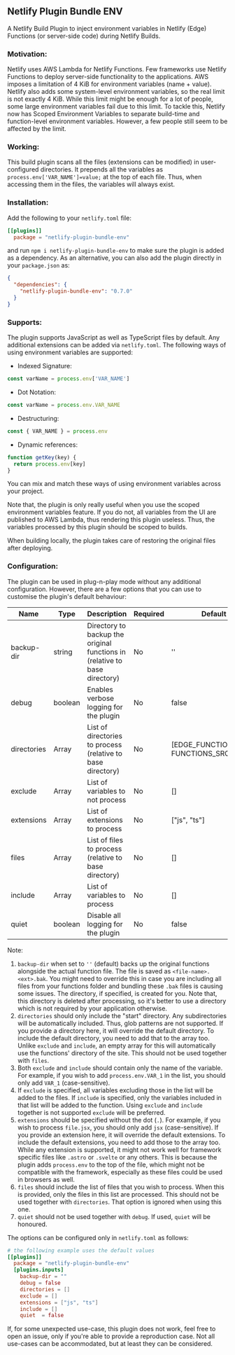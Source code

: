 ## Netlify Plugin Bundle ENV

A Netlify Build Plugin to inject environment variables in Netlify (Edge) Functions (or server-side code) during Netlify Builds.

### Motivation:

Netlify uses AWS Lambda for Netlify Functions. Few frameworks use Netlify Functions to deploy server-side functionality to the applications. AWS imposes a limitation of 4 KiB for environment variables (name + value). Netlify also adds some system-level environment variables, so the real limit is not exactly 4 KiB. While this limit might be enough for a lot of people, some large environment variables fail due to this limit. To tackle this, Netlify now has Scoped Environment Variables to separate build-time and function-level environment variables. However, a few people still seem to be affected by the limit.

### Working:

This build plugin scans all the files (extensions can be modified) in user-configured directories. It prepends all the variables as `process.env['VAR_NAME']=value;` at the top of each file. Thus, when accessing them in the files, the variables will always exist.

### Installation:

Add the following to your `netlify.toml` file:

```toml
[[plugins]]
  package = "netlify-plugin-bundle-env"
```

and run `npm i netlify-plugin-bundle-env` to make sure the plugin is added as a dependency. As an alternative, you can also add the plugin directly in your `package.json` as:

```json
{
  "dependencies": {
    "netlify-plugin-bundle-env": "0.7.0"
  }
}
```

### Supports:

The plugin supports JavaScript as well as TypeScript files by default. Any additional extensions can be added via `netlify.toml`. The following ways of using environment variables are supported:

- Indexed Signature:

```js
const varName = process.env['VAR_NAME']
```

- Dot Notation:

```js
const varName = process.env.VAR_NAME
```

- Destructuring:

```js
const { VAR_NAME } = process.env
```

- Dynamic references:

```js
function getKey(key) {
  return process.env[key]
}
```

You can mix and match these ways of using environment variables across your project.

Note that, the plugin is only really useful when you use the scoped environment variables feature. If you do not, all variables from the UI are published to AWS Lambda, thus rendering this plugin useless. Thus, the variables processed by this plugin should be scoped to builds.

When building locally, the plugin takes care of restoring the original files after deploying.

### Configuration:

The plugin can be used in plug-n-play mode without any additional configuration. However, there are a few options that you can use to customise the plugin's default behaviour:

| Name        | Type          | Description                                                                | Required | Default                             |
|-------------|---------------|----------------------------------------------------------------------------|----------|-------------------------------------|
| backup-dir  | string        | Directory to backup the original functions in (relative to base directory) | No       | ''                                  |
| debug       | boolean       | Enables verbose logging for the plugin                                     | No       | false                               |
| directories | Array<string> | List of directories to process (relative to base directory)                | No       | [EDGE_FUNCTIONS_SRC, FUNCTIONS_SRC] |
| exclude     | Array<string> | List of variables to not process                                           | No       | []                                  |
| extensions  | Array<string> | List of extensions to process                                              | No       | ["js", "ts"]                        |
| files       | Array<string> | List of files to process (relative to base directory)                      | No       | []                                  |
| include     | Array<string> | List of variables to process                                               | No       | []                                  |
| quiet       | boolean       | Disable all logging for the plugin                                         | No       | false                               |

Note:

1. `backup-dir` when set to `''` (default) backs up the original functions alongside the actual function file. The file is saved as `<file-name>.<ext>.bak`. You might need to override this in case you are including all files from your functions folder and bundling these `.bak` files is causing some issues. The directory, if specified, is created for you. Note that, this directory is deleted after processing, so it's better to use a directory which is not required by your application otherwise.
2. `directories` should only include the "start" directory. Any subdirectories will be automatically included. Thus, glob patterns are not supported. If you provide a directory here, it will override the default directory. To include the default directory, you need to add that to the array too. Unlike `exclude` and `include`, an empty array for this will automatically use the functions' directory of the site. This should not be used together with `files`.
3. Both `exclude` and `include` should contain only the name of the variable. For example, if you wish to add `process.env.VAR_1` in the list, you should only add `VAR_1` (case-sensitive).
4. If `exclude` is specified, all variables excluding those in the list will be added to the files. If `include` is specified, only the variables included in that list will be added to the function. Using `exclude` and `include` together is not supported `exclude` will be preferred.
5. `extensions` should be specified without the dot (`.`). For example, if you wish to process `file.jsx`, you should only add `jsx` (case-sensitive). If you provide an extension here, it will override the default extensions. To include the default extensions, you need to add those to the array too. While any extension is supported, it might not work well for framework specific files like `.astro` or `.svelte` or any others. This is because the plugin adds `process.env` to the top of the file, which might not be compatible with the framework, especially as these files could be used in browsers as well.
6. `files` should include the list of files that you wish to process. When this is provided, only the files in this list are processed. This should not be used together with `directories`. That option is ignored when using this one.
7. `quiet` should not be used together with `debug`. If used, `quiet` will be honoured.

The options can be configured only in `netlify.toml` as follows:

```toml
# the following example uses the default values
[[plugins]]
  package = "netlify-plugin-bundle-env"
  [plugins.inputs]
    backup-dir = ""
    debug = false
    directories = []
    exclude = []
    extensions = ["js", "ts"]
    include = []
    quiet  = false
```

If, for some unexpected use-case, this plugin does not work, feel free to open an issue, only if you're able to provide a reproduction case. Not all use-cases can be accommodated, but at least they can be considered.
